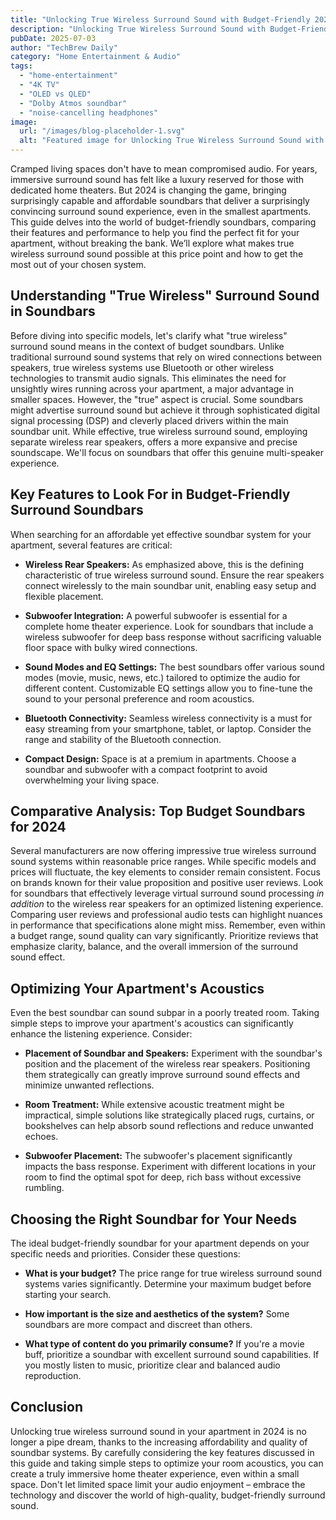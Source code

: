 ```yaml
---
title: "Unlocking True Wireless Surround Sound with Budget-Friendly 2024 Soundbars:  A Comparative Guide for Small Apartments"
description: "Unlocking True Wireless Surround Sound with Budget-Friendly 2024 Soundbars:  A Comparative Guide for Small Apartments"
pubDate: 2025-07-03
author: "TechBrew Daily"
category: "Home Entertainment & Audio"
tags:
  - "home-entertainment"
  - "4K TV"
  - "OLED vs QLED"
  - "Dolby Atmos soundbar"
  - "noise-cancelling headphones"
image:
  url: "/images/blog-placeholder-1.svg"
  alt: "Featured image for Unlocking True Wireless Surround Sound with Budget-Friendly 2024 Soundbars:  A Comparative Guide for Small Apartments"
---
```


Cramped living spaces don't have to mean compromised audio.  For years, immersive surround sound has felt like a luxury reserved for those with dedicated home theaters. But 2024 is changing the game, bringing surprisingly capable and affordable soundbars that deliver a surprisingly convincing surround sound experience, even in the smallest apartments.  This guide delves into the world of budget-friendly soundbars, comparing their features and performance to help you find the perfect fit for your apartment, without breaking the bank. We’ll explore what makes true wireless surround sound possible at this price point and how to get the most out of your chosen system.

## Understanding "True Wireless" Surround Sound in Soundbars

Before diving into specific models, let's clarify what "true wireless" surround sound means in the context of budget soundbars. Unlike traditional surround sound systems that rely on wired connections between speakers, true wireless systems use Bluetooth or other wireless technologies to transmit audio signals. This eliminates the need for unsightly wires running across your apartment, a major advantage in smaller spaces. However, the "true" aspect is crucial.  Some soundbars might advertise surround sound but achieve it through sophisticated digital signal processing (DSP) and cleverly placed drivers within the main soundbar unit. While effective, true wireless surround sound, employing separate wireless rear speakers, offers a more expansive and precise soundscape. We'll focus on soundbars that offer this genuine multi-speaker experience.

## Key Features to Look For in Budget-Friendly Surround Soundbars

When searching for an affordable yet effective soundbar system for your apartment, several features are critical:

* **Wireless Rear Speakers:** As emphasized above, this is the defining characteristic of true wireless surround sound. Ensure the rear speakers connect wirelessly to the main soundbar unit, enabling easy setup and flexible placement.

* **Subwoofer Integration:** A powerful subwoofer is essential for a complete home theater experience. Look for soundbars that include a wireless subwoofer for deep bass response without sacrificing valuable floor space with bulky wired connections.

* **Sound Modes and EQ Settings:**  The best soundbars offer various sound modes (movie, music, news, etc.) tailored to optimize the audio for different content. Customizable EQ settings allow you to fine-tune the sound to your personal preference and room acoustics.

* **Bluetooth Connectivity:** Seamless wireless connectivity is a must for easy streaming from your smartphone, tablet, or laptop. Consider the range and stability of the Bluetooth connection.

* **Compact Design:**  Space is at a premium in apartments. Choose a soundbar and subwoofer with a compact footprint to avoid overwhelming your living space.

## Comparative Analysis: Top Budget Soundbars for 2024

Several manufacturers are now offering impressive true wireless surround sound systems within reasonable price ranges. While specific models and prices will fluctuate, the key elements to consider remain consistent. Focus on brands known for their value proposition and positive user reviews. Look for soundbars that effectively leverage virtual surround sound processing *in addition* to the wireless rear speakers for an optimized listening experience. Comparing user reviews and professional audio tests can highlight nuances in performance that specifications alone might miss. Remember, even within a budget range, sound quality can vary significantly. Prioritize reviews that emphasize clarity, balance, and the overall immersion of the surround sound effect.

## Optimizing Your Apartment's Acoustics

Even the best soundbar can sound subpar in a poorly treated room. Taking simple steps to improve your apartment's acoustics can significantly enhance the listening experience. Consider:

* **Placement of Soundbar and Speakers:**  Experiment with the soundbar's position and the placement of the wireless rear speakers. Positioning them strategically can greatly improve surround sound effects and minimize unwanted reflections.

* **Room Treatment:** While extensive acoustic treatment might be impractical, simple solutions like strategically placed rugs, curtains, or bookshelves can help absorb sound reflections and reduce unwanted echoes.

* **Subwoofer Placement:**  The subwoofer's placement significantly impacts the bass response. Experiment with different locations in your room to find the optimal spot for deep, rich bass without excessive rumbling.

##  Choosing the Right Soundbar for Your Needs

The ideal budget-friendly soundbar for your apartment depends on your specific needs and priorities.  Consider these questions:

* **What is your budget?**  The price range for true wireless surround sound systems varies significantly.  Determine your maximum budget before starting your search.

* **How important is the size and aesthetics of the system?** Some soundbars are more compact and discreet than others.

* **What type of content do you primarily consume?**  If you're a movie buff, prioritize a soundbar with excellent surround sound capabilities. If you mostly listen to music, prioritize clear and balanced audio reproduction.

## Conclusion

Unlocking true wireless surround sound in your apartment in 2024 is no longer a pipe dream, thanks to the increasing affordability and quality of soundbar systems.  By carefully considering the key features discussed in this guide and taking simple steps to optimize your room acoustics, you can create a truly immersive home theater experience, even within a small space.  Don't let limited space limit your audio enjoyment – embrace the technology and discover the world of high-quality, budget-friendly surround sound.